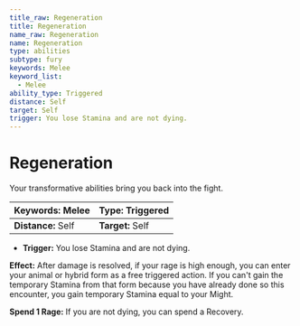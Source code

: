 ```yaml
---
title_raw: Regeneration
title: Regeneration
name_raw: Regeneration
name: Regeneration
type: abilities
subtype: fury
keywords: Melee
keyword_list:
  - Melee
ability_type: Triggered
distance: Self
target: Self
trigger: You lose Stamina and are not dying.
---
```


# Regeneration

Your transformative abilities bring you back into the fight.

| **Keywords:** Melee | **Type:** Triggered |
| :------------------ | :------------------ |
| **Distance:** Self  | **Target:** Self    |

- **Trigger:** You lose Stamina and are not dying.

**Effect:** After damage is resolved, if your rage is high enough, you can enter your animal or hybrid form as a free triggered action. If you can't gain the temporary Stamina from that form because you have already done so this encounter, you gain temporary Stamina equal to your Might.

**Spend 1 Rage:** If you are not dying, you can spend a Recovery.
